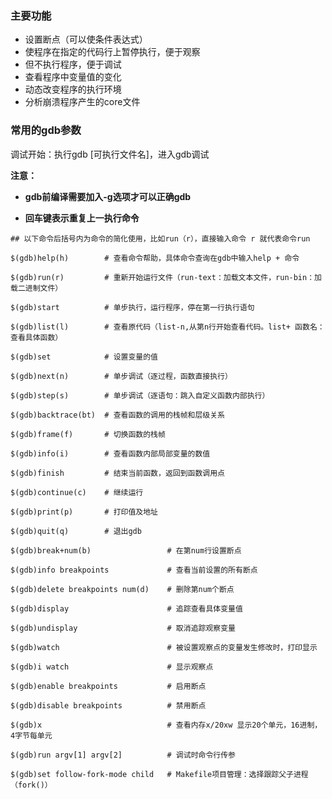 ### 主要功能

- 设置断点（可以使条件表达式）
- 使程序在指定的代码行上暂停执行，便于观察
- 但不执行程序，便于调试
- 查看程序中变量值的变化
- 动态改变程序的执行环境
- 分析崩溃程序产生的core文件

### 常用的gdb参数

调试开始：执行gdb [可执行文件名]，进入gdb调试

**注意：**

- **gdb前编译需要加入-g选项才可以正确gdb**

- **回车键表示重复上一执行命令**

```
## 以下命令后括号内为命令的简化使用，比如run（r），直接输入命令 r 就代表命令run

$(gdb)help(h)        # 查看命令帮助，具体命令查询在gdb中输入help + 命令 

$(gdb)run(r)         # 重新开始运行文件（run-text：加载文本文件，run-bin：加载二进制文件）

$(gdb)start          # 单步执行，运行程序，停在第一行执行语句

$(gdb)list(l)        # 查看原代码（list-n,从第n行开始查看代码。list+ 函数名：查看具体函数）

$(gdb)set            # 设置变量的值

$(gdb)next(n)        # 单步调试（逐过程，函数直接执行）

$(gdb)step(s)        # 单步调试（逐语句：跳入自定义函数内部执行）

$(gdb)backtrace(bt)  # 查看函数的调用的栈帧和层级关系

$(gdb)frame(f)       # 切换函数的栈帧

$(gdb)info(i)        # 查看函数内部局部变量的数值

$(gdb)finish         # 结束当前函数，返回到函数调用点

$(gdb)continue(c)    # 继续运行

$(gdb)print(p)       # 打印值及地址

$(gdb)quit(q)        # 退出gdb

$(gdb)break+num(b)                 # 在第num行设置断点

$(gdb)info breakpoints             # 查看当前设置的所有断点

$(gdb)delete breakpoints num(d)    # 删除第num个断点

$(gdb)display                      # 追踪查看具体变量值

$(gdb)undisplay                    # 取消追踪观察变量

$(gdb)watch                        # 被设置观察点的变量发生修改时，打印显示

$(gdb)i watch                      # 显示观察点

$(gdb)enable breakpoints           # 启用断点

$(gdb)disable breakpoints          # 禁用断点

$(gdb)x                            # 查看内存x/20xw 显示20个单元，16进制，4字节每单元

$(gdb)run argv[1] argv[2]          # 调试时命令行传参

$(gdb)set follow-fork-mode child   # Makefile项目管理：选择跟踪父子进程（fork()）
```

